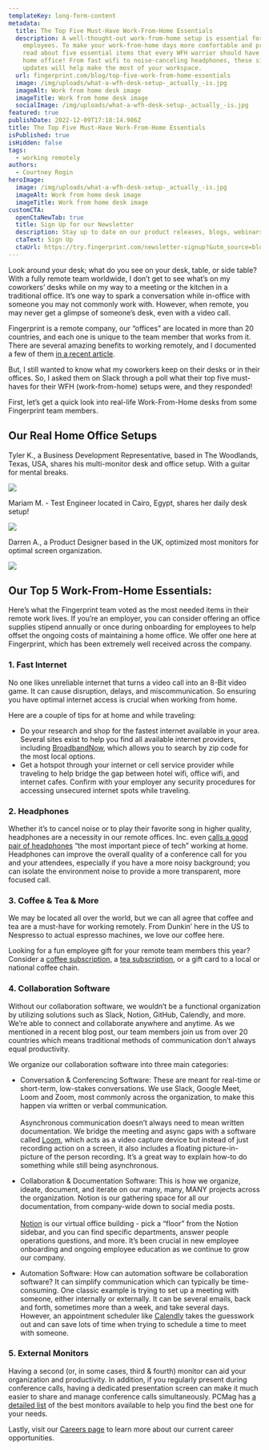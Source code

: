 ```yaml
---
templateKey: long-form-content
metadata:
  title: The Top Five Must-Have Work-From-Home Essentials
  description: A well-thought-out work-from-home setup is essential for remote
    employees. To make your work-from-home days more comfortable and productive,
    read about five essential items that every WFH warrior should have in their
    home office! From fast wifi to noise-canceling headphones, these simple
    updates will help make the most of your workspace.
  url: fingerprint.com/blog/top-five-work-from-home-essentials
  image: /img/uploads/what-a-wfh-desk-setup-_actually_-is.jpg
  imageAlt: Work from home desk image
  imageTitle: Work from home desk image
  socialImage: /img/uploads/what-a-wfh-desk-setup-_actually_-is.jpg
featured: true
publishDate: 2022-12-09T17:18:14.986Z
title: The Top Five Must-Have Work-From-Home Essentials
isPublished: true
isHidden: false
tags:
  - working remotely
authors:
  - Courtney Rogin
heroImage:
  image: /img/uploads/what-a-wfh-desk-setup-_actually_-is.jpg
  imageAlt: Work from home desk image
  imageTitle: Work from home desk image
customCTA:
  openCtaNewTab: true
  title: Sign Up for our Newsletter
  description: Stay up to date on our product releases, blogs, webinars, and free resources!
  ctaText: Sign Up
  ctaUrl: https://try.fingerprint.com/newsletter-signup?&utm_source=blog&utm_medium=website&utm_campaign=blog
---
```

Look around your desk; what do you see on your desk, table, or side table? With a fully remote team worldwide, I don’t get to see what’s on my coworkers’ desks while on my way to a meeting or the kitchen in a traditional office. It’s one way to spark a conversation while in-office with someone you may not commonly work with. However, when remote, you may never get a glimpse of someone’s desk, even with a video call. 

Fingerprint is a remote company, our “offices” are located in more than 20 countries, and each one is unique to the team member that works from it. There are several amazing benefits to working remotely, and I documented a few of them [in a recent article](https://fingerprint.com/blog/secret-benefits-of-working-fully-remote/?&utm_source=blog&utm_medium=website&utm_campaign=blog). 

But, I still wanted to know what my coworkers keep on their desks or in their offices. So, I asked them on Slack through a poll what their top five must-haves for their WFH (work-from-home) setups were, and they responded!

First, let’s get a quick look into real-life Work-From-Home desks from some Fingerprint team members.

## Our Real Home Office Setups

Tyler K., a Business Development Representative, based in The Woodlands, Texas, USA, shares his multi-monitor desk and office setup. With a guitar for mental breaks.

![](https://lh5.googleusercontent.com/myTCogMJDO-5cAc7jnmwz4UsdUdG6tZVHwRalbnw6nNT49YRAEfkQSaQR1vtMjYZAo9S53ji39_kzmL61bTMCMRgilhPfMvoitqNS4LKeEpAi8x_fD-RGyUrrdRAzxu32b25WoEJUSv66zR-lKCKOlZpr29yCjBxImqk-wiW_7_rEk58ClRP9I-ZmkeDMw)

Mariam M. - Test Engineer located in Cairo, Egypt, shares her daily desk setup!

![](https://lh5.googleusercontent.com/AGlCpNdzshTtA29sakd1hAOcZAje3HvHZmGQCwS8tG7EI2kGfz76QER5-GZ5g35GRa5zEeQc2lGQDOASanq9S0uoWaTuLutsiARhvK_umtoVa88JdjMr8jo3H61Uh3CGiZ0YgbxQckswL2MnjXrk4Ch5L5Go2so8nCnTRKwGlor-DLTaPa2SaxnPVALjCg)

Darren A., a Product Designer based in the UK, optimized most monitors for optimal screen organization.

![](https://lh3.googleusercontent.com/8siDFWCtjAJtn4w5sCzXyMvWE6TEsI5txgrfi79ERSUkhA-1pVvSD6lXUJ9XPfrA7Eub-1OWeuhtqEGhlhXS8dMoAL2msVbQaRCFzIe3kabt2l59p0jRnOBxoc-8oA41VIcp0GoPUqGjhOAhwagoDu2E399aWFTmy7K_fe_C9OGJLtJdyQ6TlV_JZcAWHA)

## Our Top 5 Work-From-Home Essentials:

Here’s what the Fingerprint team voted as the most needed items in their remote work lives. If you’re an employer, you can consider offering an office supplies stipend annually or once during onboarding for employees to help offset the ongoing costs of maintaining a home office. We offer one here at Fingerprint, which has been extremely well received across the company. 



### 1. Fast Internet

No one likes unreliable internet that turns a video call into an 8-Bit video game. It can cause disruption, delays, and miscommunication. So ensuring you have optimal internet access is crucial when working from home. 

Here are a couple of tips for at home and while traveling:

* Do your research and shop for the fastest internet available in your area. Several sites exist to help you find all available internet providers, including [BroadbandNow](https://broadbandnow.com/), which allows you to search by zip code for the most local options.
* Get a hotspot through your internet or cell service provider while traveling to help bridge the gap between hotel wifi, office wifi, and internet cafes. Confirm with your employer any security procedures for accessing unsecured internet spots while traveling. 



### 2. Headphones

Whether it’s to cancel noise or to play their favorite song in higher quality, headphones are a necessity in our remote offices. Inc. even [calls a good pair of headphones](https://www.inc.com/jason-aten/the-most-important-piece-of-tech-for-working-from-home-isnt-what-you-think.html) “the most important piece of tech” working at home. Headphones can improve the overall quality of a conference call for you and your attendees, especially if you have a more noisy background; you can isolate the environment noise to provide a more transparent, more focused call. 



### 3. Coffee & Tea & More 

We may be located all over the world, but we can all agree that coffee and tea are a must-have for working remotely. From Dunkin’ here in the US to Nespresso to actual espresso machines, we love our coffee here. 

Looking for a fun employee gift for your remote team members this year? Consider a [coffee subscription](https://www.drinktrade.com/), a [tea subscription](https://www.sipsby.com/), or a gift card to a local or national coffee chain. 



### 4. Collaboration Software

Without our collaboration software, we wouldn’t be a functional organization by utilizing solutions such as Slack, Notion, GitHub, Calendly, and more. We’re able to connect and collaborate anywhere and anytime. As we mentioned in a recent blog post, our team members join us from over 20 countries which means traditional methods of communication don’t always equal productivity. 

We organize our collaboration software into three main categories:

* Conversation & Conferencing Software: These are meant for real-time or short-term, low-stakes conversations. We use Slack, Google Meet, Loom and Zoom, most commonly across the organization, to make this happen via written or verbal communication.\
  \
  Asynchronous communication doesn’t always need to mean written documentation. We bridge the meeting and async gaps with a software called [Loom](https://www.loom.com/), which acts as a video capture device but instead of just recording action on a screen, it also includes a floating picture-in-picture of the person recording. It’s a great way to explain how-to do something while still being asynchronous.



* Collaboration & Documentation Software: This is how we organize, ideate, document, and iterate on our many, many, MANY projects across the organization. Notion is our gathering space for all our documentation, from company-wide down to social media posts.\
  \
  [Notion](https://www.notion.so/) is our virtual office building - pick a “floor” from the Notion sidebar, and you can find specific departments, answer people operations questions, and more. It’s been crucial in new employee onboarding and ongoing employee education as we continue to grow our company.
* Automation Software: How can automation software be collaboration software? It can simplify communication which can typically be time-consuming. One classic example is trying to set up a meeting with someone, either internally or externally. It can be several emails, back and forth, sometimes more than a week, and take several days. However, an appointment scheduler like [Calendly](https://calendly.com/) takes the guesswork out and can save lots of time when trying to schedule a time to meet with someone. 



### 5. External Monitors

Having a second (or, in some cases, third & fourth) monitor can aid your organization and productivity. In addition, if you regularly present during conference calls, having a dedicated presentation screen can make it much easier to share and manage conference calls simultaneously. PCMag has [a detailed list](https://www.pcmag.com/picks/the-best-computer-monitors) of the best monitors available to help you find the best one for your needs. 

Lastly, visit our [Careers page](https://fingerprint.com/careers/?&utm_source=blog&utm_medium=website&utm_campaign=blog) to learn more about our current career opportunities.